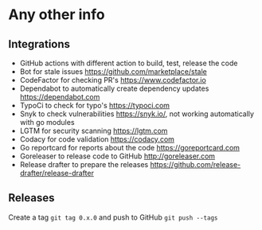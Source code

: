 # Any other info

## Integrations

-   GitHub actions with different action to build, test, release the code
-   Bot for stale issues <https://github.com/marketplace/stale>
-   CodeFactor for checking PR's <https://www.codefactor.io>
-   Dependabot to automatically create dependency updates <https://dependabot.com>
-   TypoCi to check for typo's <https://typoci.com>
-   Snyk to check vulnerabilities <https://snyk.io/>, not working automatically with go modules
-   LGTM for security scanning <https://lgtm.com>
-   Codacy for code validation <https://codacy.com>
-   Go reportcard for reports about the code <https://goreportcard.com>
-   Goreleaser to release code to GitHub <http://goreleaser.com>
-   Release drafter to prepare the releases <https://github.com/release-drafter/release-drafter>

## Releases

Create a tag `git tag 0.x.0` and push to GitHub `git push --tags`